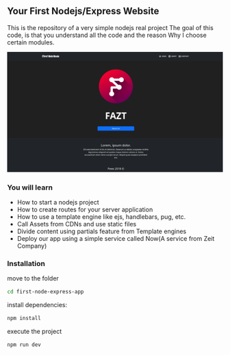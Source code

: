 ## Your First Nodejs/Express Website

This is the repository of a very simple nodejs real project
The goal of this code, is that you understand all the code
and the reason Why I choose certain modules.

![](docs/screenshot.png)

### You will learn

- How to start a nodejs project
- How to create routes for your server application
- How to use a template engine like ejs, handlebars, pug, etc.
- Call Assets from CDNs and use static files
- Divide content using partials feature from Template engines
- Deploy our app using a simple service called Now(A service from Zeit Company)

### Installation

move to the folder

```sh
cd first-node-express-app
```

install dependencies:

```sh
npm install
```

execute the project

```sh
npm run dev
```
